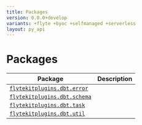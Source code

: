 ```yaml
---
title: Packages
version: 0.0.0+develop
variants: +flyte +byoc +selfmanaged +serverless
layout: py_api
---
```


# Packages

| Package | Description |
|-|-|
| [`flytekitplugins.dbt.error`](flytekitplugins.dbt.error) |  |
| [`flytekitplugins.dbt.schema`](flytekitplugins.dbt.schema) |  |
| [`flytekitplugins.dbt.task`](flytekitplugins.dbt.task) |  |
| [`flytekitplugins.dbt.util`](flytekitplugins.dbt.util) |  |
